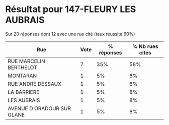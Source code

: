 # Résultat pour 147-FLEURY LES AUBRAIS

Sur 20 réponses dont 12 avec une rue cité (taux réussite 60%)

| Rue | Vote | % réponses | % Nb rues cités|
|-----|------|------------|----------------|
| RUE MARCELIN BERTHELOT | 7 | 35% | 58%|
| MONTARAN | 1 | 5% | 8%|
| RUE ANDRE DESSAUX | 1 | 5% | 8%|
| LA BARRIERE | 1 | 5% | 8%|
| LES AUBRAIS | 1 | 5% | 8%|
| AVENUE D ORADOUR SUR GLANE | 1 | 5% | 8%|
